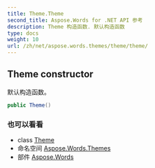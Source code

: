 ```yaml
---
title: Theme.Theme
second_title: Aspose.Words for .NET API 参考
description: Theme 构造函数. 默认构造函数
type: docs
weight: 10
url: /zh/net/aspose.words.themes/theme/theme/
---
```

## Theme constructor

默认构造函数。

```csharp
public Theme()
```

### 也可以看看

* class [Theme](../)
* 命名空间 [Aspose.Words.Themes](../../theme/)
* 部件 [Aspose.Words](../../../)


